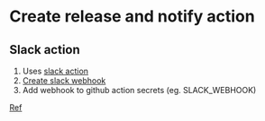 # Create release and notify action

## Slack action

1. Uses [slack action](https://github.com/rtCamp/action-slack-notify)
2. [Create slack webhook](https://mayo-software.slack.com/apps/A0F7XDUAZ-incoming-webhooks?tab=more_info)
3. Add webhook to github action secrets (eg. SLACK_WEBHOOK)

[Ref](https://wallis.dev/blog/composite-github-actions)